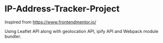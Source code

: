 # IP-Address-Tracker-Project

Inspired from https://www.frontendmentor.io/

Using Leaflet API along with geolocation API, ipify API and Webpack module bundler.
